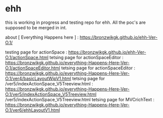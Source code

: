 # ehh
this is working in progress and testing repo for ehh. All the poc's are supposed to be merged in int.

about  [ Everything Happens here ] : https://bronzwikgk.github.io/ehh-Ver-O.1/

testing page for actionSpace : https://bronzwikgk.github.io/ehh-Ver-O.1/actionSpace.html
tetsing page for actionSpaceEditor : https://bronzwikgk.github.io/everything-Happens-Here-Ver-O.1/actionSpaceEditor.html
tetsing page for actionSpaceEditor : https://bronzwikgk.github.io/everything-Happens-Here-Ver-O.1/ver4/basicLayoutWipV1.html
tetsing page for /ver5/indexActionSpace_V5Treeview.html : https://bronzwikgk.github.io/everything-Happens-Here-Ver-O.1/ver5/indexActionSpace_V5Treeview.html
/ver5/indexActionSpace_V5Treeview.html
tetsing page for MVCrichText : https://bronzwikgk.github.io/everything-Happens-Here-Ver-O.1/ver6/ehhLayoutV1.html





